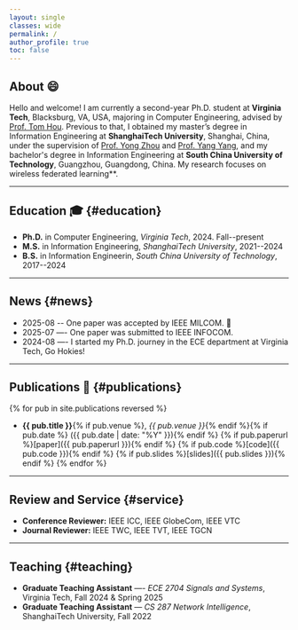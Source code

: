```yaml
---
layout: single
classes: wide
permalink: /
author_profile: true
toc: false
---
```


## About :smile:
Hello and welcome! I am currently a second-year Ph.D. student at **Virginia Tech**, Blacksburg, VA, USA, majoring in Computer Engineering, advised by [Prof. Tom Hou](https://www.cnsr.ictas.vt.edu/THou.html). 
Previous to that, I obtained my master’s degree in Information Engineering at **ShanghaiTech University**, Shanghai, China, under the supervision of [Prof. Yong Zhou](https://faculty.sist.shanghaitech.edu.cn/faculty/zhouyong/) and [Prof. Yang Yang](https://facultyprofiles.hkust-gz.edu.cn/faculty-personal-page/YANG-Yang/yyiot), and my bachelor's degree in Information Engineering at **South China University of Technology**, Guangzhou, Guangdong, China.
My research focuses on wireless federated learning**.

---

## Education :mortar_board: {#education}
- **Ph.D.** in Computer Engineering, *Virginia Tech*, 2024. Fall--present  
- **M.S.** in Information Engineering, *ShanghaiTech University*, 2021--2024  
- **B.S.** in Information Engineerin, *South China University of Technology*, 2017--2024

---

## News {#news}
- 2025-08 -- One paper was accepted by IEEE MILCOM. :tada:
- 2025-07 —- One paper was submitted to IEEE INFOCOM.
- 2024-08 —- I started my Ph.D. journey in the ECE department at Virginia Tech, Go Hokies!

---

## Publications :file_folder: {#publications}
{% for pub in site.publications reversed %}
- **{{ pub.title }}**{% if pub.venue %}, *{{ pub.venue }}*{% endif %}{% if pub.date %} ({{ pub.date | date: "%Y" }}){% endif %}
  {% if pub.paperurl %}[paper]({{ pub.paperurl }}){% endif %}
  {% if pub.code %}[code]({{ pub.code }}){% endif %}
  {% if pub.slides %}[slides]({{ pub.slides }}){% endif %}
{% endfor %}

---

## Review and Service {#service}
- **Conference Reviewer:** IEEE ICC, IEEE GlobeCom, IEEE VTC
- **Journal Reviewer:** IEEE TWC, IEEE TVT, IEEE TGCN

---

## Teaching {#teaching}
- **Graduate Teaching Assistant** —- *ECE 2704 Signals and Systems*, Virginia Tech, Fall 2024 & Spring 2025
- **Graduate Teaching Assistant** — *CS 287 Network Intelligence*, ShanghaiTech University, Fall 2022 

